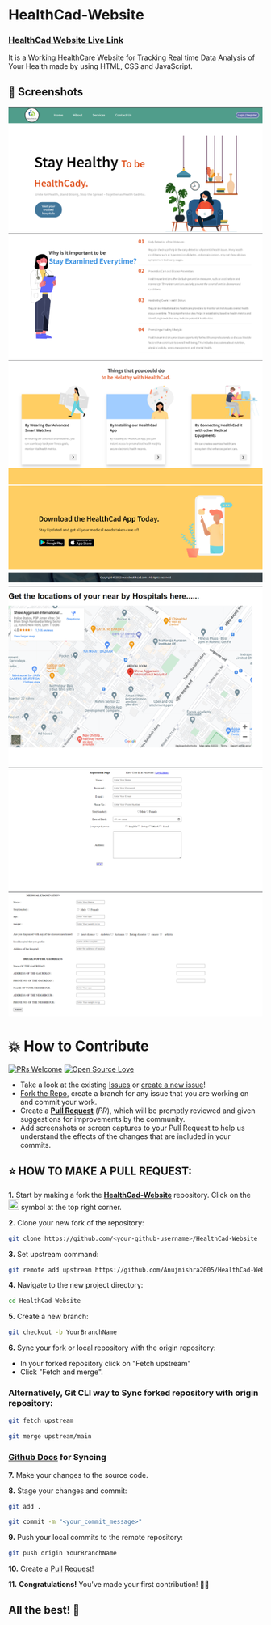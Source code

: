 # HealthCad-Website

### [HealthCad Website Live Link]()

It is a Working HealthCare Website for Tracking Real time Data Analysis of Your Health made by using HTML, CSS and JavaScript.

## 📸 Screenshots
![image](https://github.com/Anujmishra2005/HealthCad/blob/main/sc1.png)
![image](https://github.com/Anujmishra2005/HealthCad/blob/main/sc2.png)
![image](https://github.com/Anujmishra2005/HealthCad/blob/main/sc3.png)
![image](https://github.com/Anujmishra2005/HealthCad/blob/main/sc4.png)
![image](https://github.com/Anujmishra2005/HealthCad/blob/main/sc5.png)
![image](https://github.com/Anujmishra2005/HealthCad/blob/main/sc6.png)
![image](https://github.com/Anujmishra2005/HealthCad/blob/main/sc7.png)


# 💥 How to Contribute

[![PRs Welcome](https://img.shields.io/badge/PRs-welcome-brightgreen.svg?style=flat-square)](https://github.com/Anujmishra2005/HealthCad/pulls)
[![Open Source Love](https://badges.frapsoft.com/os/v1/open-source.png?v=103)](https://github.com/ellerbrock/open-source-badges/)

- Take a look at the existing [Issues](https://github.com/Anujmishra2005/HealthCad/issues) or [create a new issue](https://github.com/Anujmishra2005/HealthCad/issues/new/choose)!
- [Fork the Repo](https://github.com/Anujmishra2005/HealthCad/fork), create a branch for any issue that you are working on and commit your work.
- Create a **[Pull Request](https://github.com/Anujmishra2005/HealthCad/pulls)** (_PR_), which will be promptly reviewed and given suggestions for improvements by the community.
- Add screenshots or screen captures to your Pull Request to help us understand the effects of the changes that are included in your commits.

## ⭐ HOW TO MAKE A PULL REQUEST:

**1.** Start by making a fork the [**HealthCad-Website**](https://github.com/Anujmishra2005/HealthCad) repository. Click on the <a href="https://github.com/Anujmishra2005/HealthCad/fork"><img src="https://i.imgur.com/G4z1kEe.png" height="21" width="21"></a> symbol at the top right corner.

**2.** Clone your new fork of the repository:

```bash
git clone https://github.com/<your-github-username>/HealthCad-Website
```

**3.** Set upstream command:

```bash
git remote add upstream https://github.com/Anujmishra2005/HealthCad-Website.git
```

**4.** Navigate to the new project directory:

```bash
cd HealthCad-Website
```

**5.** Create a new branch:

```bash
git checkout -b YourBranchName
```

**6.** Sync your fork or local repository with the origin repository:

- In your forked repository click on "Fetch upstream"
- Click "Fetch and merge".

### Alternatively, Git CLI way to Sync forked repository with origin repository:

```bash
git fetch upstream
```

```bash
git merge upstream/main
```

### [Github Docs](https://docs.github.com/en/github/collaborating-with-pull-requests/addressing-merge-conflicts/resolving-a-merge-conflict-on-github) for Syncing

**7.** Make your changes to the source code.

**8.** Stage your changes and commit:

```bash
git add .
```

```bash
git commit -m "<your_commit_message>"
```

**9.** Push your local commits to the remote repository:

```bash
git push origin YourBranchName
```

**10.** Create a [Pull Request](https://help.github.com/en/github/collaborating-with-issues-and-pull-requests/creating-a-pull-request)!

**11.** **Congratulations!** You've made your first contribution! 🙌🏼



## All the best! 🥇
